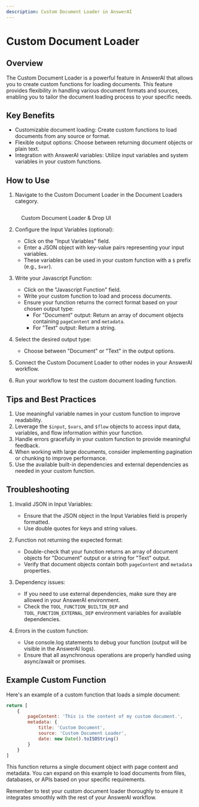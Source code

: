 ```yaml
---
description: Custom Document Loader in AnswerAI
---
```


# Custom Document Loader

## Overview

The Custom Document Loader is a powerful feature in AnswerAI that allows you to create custom functions for loading documents. This feature provides flexibility in handling various document formats and sources, enabling you to tailor the document loading process to your specific needs.

## Key Benefits

-   Customizable document loading: Create custom functions to load documents from any source or format.
-   Flexible output options: Choose between returning document objects or plain text.
-   Integration with AnswerAI variables: Utilize input variables and system variables in your custom functions.

## How to Use

1. Navigate to the Custom Document Loader in the Document Loaders category.

<!-- TODO: Screenshot of the Custom Document Loader node in the AnswerAI interface -->
<figure><img src="/.gitbook/assets/screenshots/customdocumentloader.png" alt="" /><figcaption><p> Custom Document Loader  &#x26; Drop UI</p></figcaption></figure>

2. Configure the Input Variables (optional):

    - Click on the "Input Variables" field.
    - Enter a JSON object with key-value pairs representing your input variables.
    - These variables can be used in your custom function with a `$` prefix (e.g., `$var`).

3. Write your Javascript Function:

    - Click on the "Javascript Function" field.
    - Write your custom function to load and process documents.
    - Ensure your function returns the correct format based on your chosen output type:
        - For "Document" output: Return an array of document objects containing `pageContent` and `metadata`.
        - For "Text" output: Return a string.

4. Select the desired output type:

    - Choose between "Document" or "Text" in the output options.

5. Connect the Custom Document Loader to other nodes in your AnswerAI workflow.

6. Run your workflow to test the custom document loading function.

## Tips and Best Practices

1. Use meaningful variable names in your custom function to improve readability.
2. Leverage the `$input`, `$vars`, and `$flow` objects to access input data, variables, and flow information within your function.
3. Handle errors gracefully in your custom function to provide meaningful feedback.
4. When working with large documents, consider implementing pagination or chunking to improve performance.
5. Use the available built-in dependencies and external dependencies as needed in your custom function.

## Troubleshooting

1. Invalid JSON in Input Variables:

    - Ensure that the JSON object in the Input Variables field is properly formatted.
    - Use double quotes for keys and string values.

2. Function not returning the expected format:

    - Double-check that your function returns an array of document objects for "Document" output or a string for "Text" output.
    - Verify that document objects contain both `pageContent` and `metadata` properties.

3. Dependency issues:

    - If you need to use external dependencies, make sure they are allowed in your AnswerAI environment.
    - Check the `TOOL_FUNCTION_BUILTIN_DEP` and `TOOL_FUNCTION_EXTERNAL_DEP` environment variables for available dependencies.

4. Errors in the custom function:
    - Use console.log statements to debug your function (output will be visible in the AnswerAI logs).
    - Ensure that all asynchronous operations are properly handled using async/await or promises.

## Example Custom Function

Here's an example of a custom function that loads a simple document:

```javascript
return [
    {
        pageContent: 'This is the content of my custom document.',
        metadata: {
            title: 'Custom Document',
            source: 'Custom Document Loader',
            date: new Date().toISOString()
        }
    }
]
```

This function returns a single document object with page content and metadata. You can expand on this example to load documents from files, databases, or APIs based on your specific requirements.

Remember to test your custom document loader thoroughly to ensure it integrates smoothly with the rest of your AnswerAI workflow.
